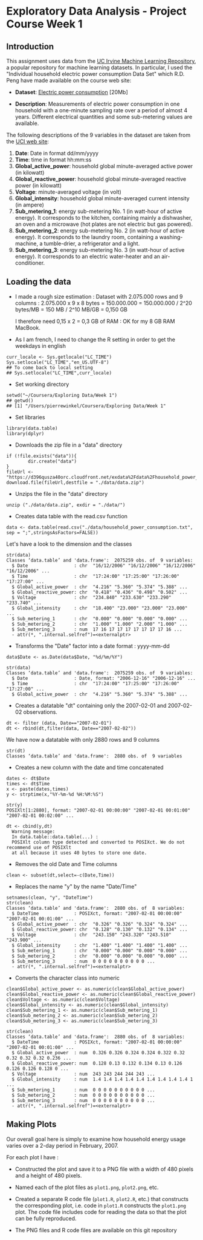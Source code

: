# Exploratory Data Analysis - Project Course Week 1

## Introduction

This assignment uses data from
the <a href="http://archive.ics.uci.edu/ml/">UC Irvine Machine
Learning Repository</a>, a popular repository for machine learning
datasets. In particular, I used  the "Individual household
electric power consumption Data Set" which R.D. Peng have made available on
the course web site:


* <b>Dataset</b>: <a href="https://d396qusza40orc.cloudfront.net/exdata%2Fdata%2Fhousehold_power_consumption.zip">Electric power consumption</a> [20Mb]

* <b>Description</b>: Measurements of electric power consumption in
one household with a one-minute sampling rate over a period of almost
4 years. Different electrical quantities and some sub-metering values
are available.


The following descriptions of the 9 variables in the dataset are taken
from
the <a href="https://archive.ics.uci.edu/ml/datasets/Individual+household+electric+power+consumption">UCI
web site</a>:

<ol>
<li><b>Date</b>: Date in format dd/mm/yyyy </li>
<li><b>Time</b>: time in format hh:mm:ss </li>
<li><b>Global_active_power</b>: household global minute-averaged active power (in kilowatt) </li>
<li><b>Global_reactive_power</b>: household global minute-averaged reactive power (in kilowatt) </li>
<li><b>Voltage</b>: minute-averaged voltage (in volt) </li>
<li><b>Global_intensity</b>: household global minute-averaged current intensity (in ampere) </li>
<li><b>Sub_metering_1</b>: energy sub-metering No. 1 (in watt-hour of active energy). It corresponds to the kitchen, containing mainly a dishwasher, an oven and a microwave (hot plates are not electric but gas powered). </li>
<li><b>Sub_metering_2</b>: energy sub-metering No. 2 (in watt-hour of active energy). It corresponds to the laundry room, containing a washing-machine, a tumble-drier, a refrigerator and a light. </li>
<li><b>Sub_metering_3</b>: energy sub-metering No. 3 (in watt-hour of active energy). It corresponds to an electric water-heater and an air-conditioner.</li>
</ol>

## Loading the data

* I made a rough size estimation : 
Dataset with 2.075.000 rows and 9 columns : 2.075.000 x 9 x 8 bytes = 150.000.000
= 150.000.000 / 2^20 bytes/MB = 150 MB / 2^10 MB/GB
= 0,150 GB

  I therefore need 0,15 x 2 = 0,3 GB of RAM : OK for my 8 GB RAM MacBook.

* As I am french, I need to change the R setting in order to get the weekdays in english
```
curr_locale <- Sys.getlocale("LC_TIME")
Sys.setlocale("LC_TIME","en_US.UTF-8")
## To come back to local setting
## Sys.setlocale("LC_TIME",curr_locale)
```

* Set working directory
```
setwd("~/Coursera/Exploring Data/Week 1")
## getwd()
## [1] "/Users/pierrewinkel/Coursera/Exploring Data/Week 1"
```

* Set libraries
```
library(data.table)
library(dplyr)
```

* Downloads the zip file in a "data" directory
```
if (!file.exists("data")){
        dir.create("data")
}
fileUrl <- "https://d396qusza40orc.cloudfront.net/exdata%2Fdata%2Fhousehold_power_consumption.zip"
download.file(fileUrl,destfile = "./data/data.zip")
```

* Unzips the file in the "data" directory                        
```
unzip ("./data/data.zip", exdir = "./data/")
```

* Creates data table with the read.csv function
```
data <- data.table(read.csv("./data/household_power_consumption.txt", sep = ";",stringsAsFactors=FALSE))
```

Let's have a look to the dimension and the classes
```
str(data)
Classes ‘data.table’ and 'data.frame':	2075259 obs. of  9 variables:
  $ Date                 : chr  "16/12/2006" "16/12/2006" "16/12/2006" "16/12/2006" ...
  $ Time                 : chr  "17:24:00" "17:25:00" "17:26:00" "17:27:00" ...
  $ Global_active_power  : chr  "4.216" "5.360" "5.374" "5.388" ...
  $ Global_reactive_power: chr  "0.418" "0.436" "0.498" "0.502" ...
  $ Voltage              : chr  "234.840" "233.630" "233.290" "233.740" ...
  $ Global_intensity     : chr  "18.400" "23.000" "23.000" "23.000" ...
  $ Sub_metering_1       : chr  "0.000" "0.000" "0.000" "0.000" ...
  $ Sub_metering_2       : chr  "1.000" "1.000" "2.000" "1.000" ...
  $ Sub_metering_3       : num  17 16 17 17 17 17 17 17 17 16 ...
  - attr(*, ".internal.selfref")=<externalptr> 
```

* Transforms the "Date" factor into a date format : yyyy-mm-dd 
```
data$Date <- as.Date(data$Date, "%d/%m/%Y")

str(data)
Classes ‘data.table’ and 'data.frame':	2075259 obs. of  9 variables:
  $ Date                 : Date, format: "2006-12-16" "2006-12-16" ...
  $ Time                 : chr  "17:24:00" "17:25:00" "17:26:00" "17:27:00" ...
  $ Global_active_power  : chr  "4.216" "5.360" "5.374" "5.388" ...
```

* Creates a datatable "dt" containing only the 2007-02-01 and 2007-02-02 observations.
```
dt <- filter (data, Date=="2007-02-01")
dt <- rbind(dt,filter(data, Date=="2007-02-02"))
```
We have now a datatable with only 2880 rows and 9 columns
```
str(dt)
Classes ‘data.table’ and 'data.frame':	2880 obs. of  9 variables
```

* Creates a new column with the date and time concatenated
```
dates <- dt$Date
times <- dt$Time
x <- paste(dates,times)
y <- strptime(x,"%Y-%m-%d %H:%M:%S")

str(y)
POSIXlt[1:2880], format: "2007-02-01 00:00:00" "2007-02-01 00:01:00" "2007-02-01 00:02:00" ...

dt <- cbind(y,dt)
  Warning message:
  In data.table::data.table(...) :
  POSIXlt column type detected and converted to POSIXct. We do not recommend use of POSIXlt 
  at all because it uses 40 bytes to store one date.
```

* Removes the old Date and Time columns
```
clean <- subset(dt,select=-c(Date,Time))
```

* Replaces the name "y" by the name "Date/Time"
```
setnames(clean, "y", "DateTime")
str(clean)
Classes ‘data.table’ and 'data.frame':	2880 obs. of  8 variables:
  $ DateTime             : POSIXct, format: "2007-02-01 00:00:00" "2007-02-01 00:01:00" ...
  $ Global_active_power  : chr  "0.326" "0.326" "0.324" "0.324" ...
  $ Global_reactive_power: chr  "0.128" "0.130" "0.132" "0.134" ...
  $ Voltage              : chr  "243.150" "243.320" "243.510" "243.900" ...
  $ Global_intensity     : chr  "1.400" "1.400" "1.400" "1.400" ...
  $ Sub_metering_1       : chr  "0.000" "0.000" "0.000" "0.000" ...
  $ Sub_metering_2       : chr  "0.000" "0.000" "0.000" "0.000" ...
  $ Sub_metering_3       : num  0 0 0 0 0 0 0 0 0 0 ...
  - attr(*, ".internal.selfref")=<externalptr> 
```

* Converts the character class into numeric
```
clean$Global_active_power <- as.numeric(clean$Global_active_power)
clean$Global_reactive_power <- as.numeric(clean$Global_reactive_power)
clean$Voltage <- as.numeric(clean$Voltage)
clean$Global_intensity <- as.numeric(clean$Global_intensity)
clean$Sub_metering_1 <- as.numeric(clean$Sub_metering_1)
clean$Sub_metering_2 <- as.numeric(clean$Sub_metering_2)
clean$Sub_metering_3 <- as.numeric(clean$Sub_metering_3)

str(clean)
Classes ‘data.table’ and 'data.frame':	2880 obs. of  8 variables:
  $ DateTime             : POSIXct, format: "2007-02-01 00:00:00" "2007-02-01 00:01:00" ...
  $ Global_active_power  : num  0.326 0.326 0.324 0.324 0.322 0.32 0.32 0.32 0.32 0.236 ...
  $ Global_reactive_power: num  0.128 0.13 0.132 0.134 0.13 0.126 0.126 0.126 0.128 0 ...
  $ Voltage              : num  243 243 244 244 243 ...
  $ Global_intensity     : num  1.4 1.4 1.4 1.4 1.4 1.4 1.4 1.4 1.4 1 ...
  $ Sub_metering_1       : num  0 0 0 0 0 0 0 0 0 0 ...
  $ Sub_metering_2       : num  0 0 0 0 0 0 0 0 0 0 ...
  $ Sub_metering_3       : num  0 0 0 0 0 0 0 0 0 0 ...
  - attr(*, ".internal.selfref")=<externalptr> 
```

## Making Plots

Our overall goal here is simply to examine how household energy usage
varies over a 2-day period in February, 2007.

For each plot I have :

* Constructed the plot and save it to a PNG file with a width of 480
pixels and a height of 480 pixels.

* Named each of the plot files as `plot1.png`, `plot2.png`, etc.

* Created a separate R code file (`plot1.R`, `plot2.R`, etc.) that
constructs the corresponding plot, i.e. code in `plot1.R` constructs
the `plot1.png` plot. The code file includes code for reading
the data so that the plot can be fully reproduced.

* The PNG files and R code files are available on this git repository

